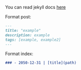 You can read jekyll docs [here](https://jekyllrb.com)

Format post:
```markdown
---
title: "example"
description: example
tags: [example, example2]
---
```

Format index:
```markdown
### - 2050-12-31 | [title](path)
```
